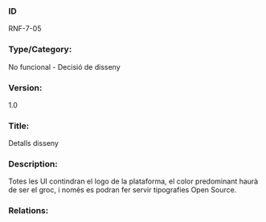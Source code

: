 ### ID
RNF-7-05
### Type/Category:
No funcional - Decisió de disseny
### Version:
1.0
### Title:
Detalls disseny
### Description:
Totes les UI contindran el logo de la plataforma, el color predominant haurà de ser el groc, i només es podran fer servir tipografies Open Source.
### Relations:
